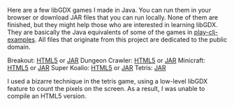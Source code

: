 Here are a few libGDX games I made in Java. You can run them in your browser or download JAR files that you can run locally. None of them are finished, but they might help those who are interested in learning libGDX. They are basically the Java equivalents of some of the games in [play-clj-examples](https://github.com/oakes/play-clj-examples). All files that originate from this project are dedicated to the public domain.

Breakout: [HTML5](http://oakes.github.io/libgdx-examples/breakout/) or [JAR](https://github.com/oakes/libgdx-examples/releases/download/1.0/breakout.jar)
Dungeon Crawler: [HTML5](http://oakes.github.io/libgdx-examples/dungeon-crawler) or [JAR](https://github.com/oakes/libgdx-examples/releases/download/1.0/dungeon-crawler.jar)
Minicraft: [HTML5](http://oakes.github.io/libgdx-examples/minicraft/) or [JAR](https://github.com/oakes/libgdx-examples/releases/download/1.0/minicraft.jar)
Super Koalio: [HTML5](http://oakes.github.io/libgdx-examples/super-koalio/) or [JAR](https://github.com/oakes/libgdx-examples/releases/download/1.0/super-koalio.jar)
Tetris: [JAR](https://github.com/oakes/libgdx-examples/releases/download/1.0/tetris.jar)

I used a bizarre technique in the tetris game, using a low-level libGDX feature to count the pixels on the screen. As a result, I was unable to compile an HTML5 version.
